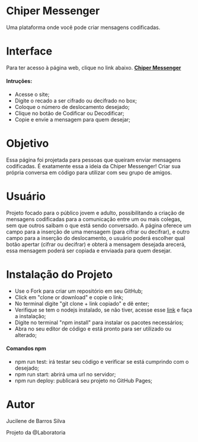# Chiper Messenger
Uma plataforma onde você pode criar mensagens codificadas.
# Interface
Para ter acesso à página web, clique no link abaixo.
**[Chiper Messenger](https://github.com/jucilene-barros-silva/SAP004-cipher/)**
#### Intruções:
- Acesse o site;
- Digite o recado a ser cifrado ou decifrado no box;
- Coloque o número de deslocamento desejado;
- Clique no botão de Codificar ou Decodificar;
- Copie e envie a mensagem para quem desejar;
# Objetivo
Essa página foi projetada para pessoas que queiram enviar mensagens codificadas.
É exatamente essa a ideia da Chiper Messenger! Criar sua própria conversa em código para utilizar com seu grupo de amigos.
# Usuário
Projeto focado para o público jovem e adulto, possibilitando a criação de mensagens codificadas para a comunicação entre um ou mais colegas, sem que outros saibam o que está sendo conversado. 
A página oferece um campo para a inserção de uma mensagem (para cifrar ou decifrar), e outro campo para a inserção do deslocamento, o usuário poderá escolher qual botão apertar (cifrar ou decifrar) e obterá a mensagem desejada arecerá, essa mensagem poderá ser copiada e enviaada para quem desejar.
# Instalação do Projeto
- Use o Fork para criar um repositório em seu GitHub;
- Click em "clone or download" e copie o link;
- No terminal digite "git clone + link copiado" e dê enter;
- Verifique se tem o nodejs instalado, se não tiver, acesse esse [link](https://nodejs.org/pt-br/download/) e faça a instalação;
- Digite no terminal "npm install" para instalar os pacotes necessários;
- Abra no seu editor de código e está pronto para ser utilizado ou alterado;
#### Comandos npm
- npm run test: irá testar seu código e verificar se está cumprindo com o desejado;
- npm run start: abrirá uma url no servidor;
- npm run deploy: publicará seu projeto no GitHub Pages;

# Autor
Jucilene de Barros Silva

Projeto da @Laboratoria
